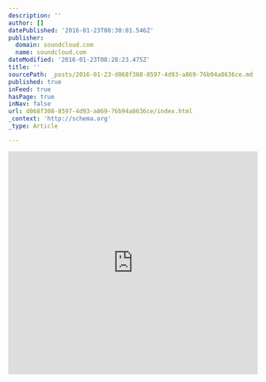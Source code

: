 ```yaml
---
description: ''
author: []
datePublished: '2016-01-23T08:30:01.546Z'
publisher:
  domain: soundcloud.com
  name: soundcloud.com
dateModified: '2016-01-23T08:28:23.475Z'
title: ''
sourcePath: _posts/2016-01-23-d068f308-8597-4d93-a869-76b94a8636ce.md
published: true
inFeed: true
hasPage: true
inNav: false
url: d068f308-8597-4d93-a869-76b94a8636ce/index.html
_context: 'http://schema.org'
_type: Article

---
```

<iframe width="100%" height="450" scrolling="no" frameborder="no" src="https://w.soundcloud.com/player/?url=https%3A//api.soundcloud.com/tracks/243357787&amp;auto_play=false&amp;hide_related=false&amp;show_comments=true&amp;show_user=true&amp;show_reposts=false&amp;visual=true" style=""></iframe>